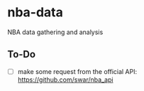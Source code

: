 # nba-data
NBA data gathering and analysis

## To-Do 
- [ ] make some request from the official API: https://github.com/swar/nba_api
